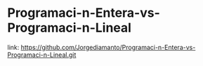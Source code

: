 # Programaci-n-Entera-vs-Programaci-n-Lineal

link: https://github.com/Jorgediamanto/Programaci-n-Entera-vs-Programaci-n-Lineal.git
